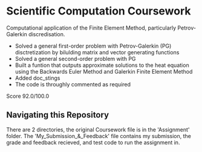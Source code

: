 # Scientific Computation Coursework
Computational application of the Finite Element Method, particularly Petrov-Galerkin discredisation.
- Solved a general first-order problem with Petrov-Galerkin (PG) disctretization by bilulding matrix and vector generating functions
- Solved a general second-order problem with PG
- Built a funtion that outputs approximate solutions to the heat equation using the Backwards Euler Method and Galerkin Finite Element Method
- Added doc_stings
- The code is throughly commented as required

Score 92.0/100.0
## Navigating this Repository
There are 2 directories, the original Coursework file is in the 'Assignment' folder. The 'My_Submission_&_Feedback' file contains my submission, the grade and feedback recieved, and test code to run the assignment in.
